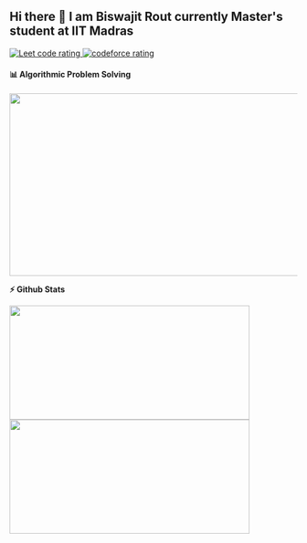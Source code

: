 ## Hi there 👋 I am Biswajit Rout currently Master's student at IIT Madras

<p align="left">
  <a href="https://leetcode.com/Biswajit_rout/">
    <img src="https://cp-logo.vercel.app/leetcode/Biswajit_rout" alt="Leet code rating" />
  </a>
  <a href="[https://codeforces.com/profile/Roshack.me](https://codeforces.com/profile/Roshack)">
    <img src="https://raw.githubusercontent.com/Roshack/cf-stats/main/output/rating.svg" alt="codeforce rating" />
  </a>

</p>

<!-- <p align="center">
  <a href="https://leetcode.com/Biswajit_rout/">
    <img src="https://cp-logo.vercel.app/leetcode/Biswajit_rout" alt="Leetcode rating" />
  </a>
</p> -->


<!--

Here are some ideas to get you started:

- 🔭 I’m currently working on ...
- 🌱 I’m currently learning ...
- 👯 I’m looking to collaborate on ...
- 🤔 I’m looking for help with ...
- 💬 Ask me about ...
- 📫 How to reach me: ...
- 😄 Pronouns: ...
- ⚡ Fun fact: ...
-->

#### 📊 Algorithmic Problem Solving

<p align="center">
<img height="320em" width="800em" src="https://leetcard.jacoblin.cool/Biswajit_rout?theme=dark&font=Karma&ext=contest"/>
</p>

<b>⚡ Github Stats</b>
<p float="left">
<img height="200em" width="420em" src="https://github-readme-stats.vercel.app/api?username=routb68&theme=gotham&show_icons=true&hide_border=true&&count_private=true&include_all_commits=true" /> 
<img height="200em" width="420em" src="https://github-readme-stats.vercel.app/api/top-langs/?username=routb68&theme=gotham&show_icons=true&hide_border=true&layout=compact&langs_count=8"/>
</p>
